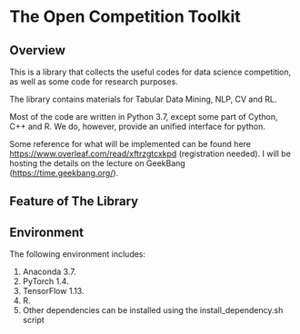 # The Open Competition Toolkit 

## Overview
This is a library that collects the useful codes for data science competition, as well as some code for research purposes. 

The library contains materials for Tabular Data Mining, NLP, CV and RL. 

Most of the code are written in Python 3.7, except some part of Cython, C++ and R. We do, however, provide an unified interface for python.

Some reference for what will be implemented can be found here https://www.overleaf.com/read/xftrzgtcxkpd (registration needed). I will be hosting the details on the lecture on GeekBang (https://time.geekbang.org/).

## Feature of The Library


## Environment
The following environment includes:
1. Anaconda 3.7.
2. PyTorch 1.4.
3. TensorFlow 1.13.
4. R. 
5. Other dependencies can be installed using the install_dependency.sh script


